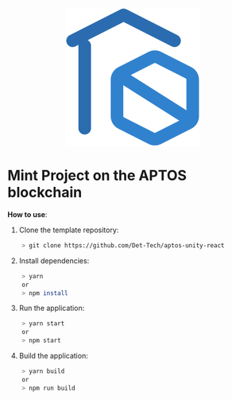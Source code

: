 <p align="center">
    <img src="logo.svg" />
</p>

# Mint Project on the APTOS blockchain

**How to use**:

1. Clone the template repository:

```bash
    > git clone https://github.com/Det-Tech/aptos-unity-react
```

2. Install dependencies:

```bash
    > yarn
    or
    > npm install
```

3. Run the application:

```bash
    > yarn start
    or
    > npm start
```

4. Build the application:

```bash
    > yarn build
    or
    > npm run build
```
